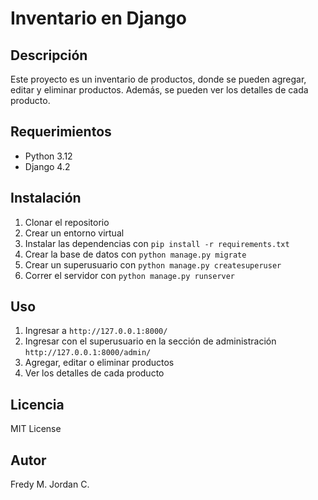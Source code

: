 # Inventario en Django

## Descripción

Este proyecto es un inventario de productos, donde se pueden agregar, editar y eliminar productos. Además, se pueden ver los detalles de cada producto.

## Requerimientos

- Python 3.12
- Django 4.2

## Instalación

1. Clonar el repositorio
2. Crear un entorno virtual
3. Instalar las dependencias con `pip install -r requirements.txt`
4. Crear la base de datos con `python manage.py migrate`
5. Crear un superusuario con `python manage.py createsuperuser`
6. Correr el servidor con `python manage.py runserver`

## Uso

1. Ingresar a `http://127.0.0.1:8000/`
2. Ingresar con el superusuario en la sección de administración `http://127.0.0.1:8000/admin/`
3. Agregar, editar o eliminar productos
4. Ver los detalles de cada producto

## Licencia

MIT License

## Autor

Fredy M. Jordan C.